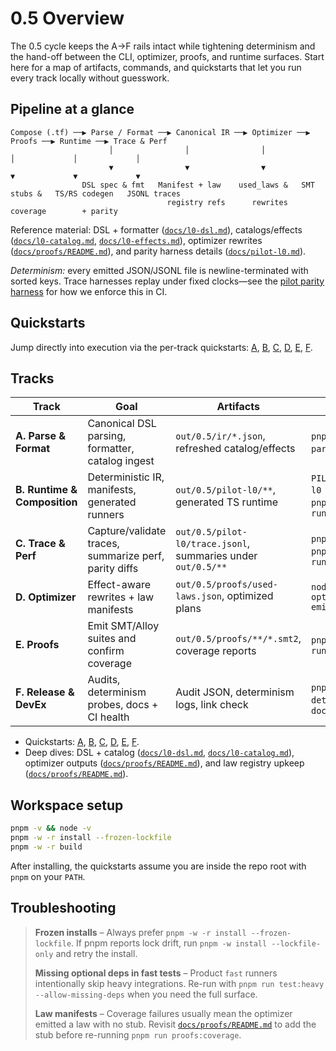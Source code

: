 # 0.5 Overview

The 0.5 cycle keeps the A→F rails intact while tightening determinism and the hand-off between the CLI, optimizer, proofs, and runtime surfaces. Start here for a map of artifacts, commands, and quickstarts that let you run every track locally without guesswork.

## Pipeline at a glance
```
Compose (.tf) ──▶ Parse / Format ──▶ Canonical IR ──▶ Optimizer ──▶ Proofs ──▶ Runtime ──▶ Trace & Perf
                      │                │                │             │             │             │
                      ▼                ▼                ▼             ▼             ▼             ▼
                DSL spec & fmt   Manifest + law    used_laws &   SMT stubs &   TS/RS codegen   JSONL traces
                                   registry refs      rewrites         coverage        + parity
```

Reference material: DSL + formatter ([`docs/l0-dsl.md`](../l0-dsl.md)), catalogs/effects ([`docs/l0-catalog.md`](../l0-catalog.md), [`docs/l0-effects.md`](../l0-effects.md)), optimizer rewrites ([`docs/proofs/README.md`](../proofs/README.md#manifest-validation-ci-gatemjs---check-used)), and parity harness details ([`docs/pilot-l0.md`](../pilot-l0.md)).

*Determinism:* every emitted JSON/JSONL file is newline-terminated with sorted keys. Trace harnesses replay under fixed clocks—see the [pilot parity harness](../pilot-l0.md#parity-harness) for how we enforce this in CI.

## Quickstarts

Jump directly into execution via the per-track quickstarts: [A](quickstarts/track-a-parse-format.md), [B](quickstarts/track-b-runtime.md), [C](quickstarts/track-c-trace-perf.md), [D](quickstarts/track-d-optimizer.md), [E](quickstarts/track-e-proofs.md), [F](quickstarts/track-f-release-devex.md).

## Tracks

| Track | Goal | Artifacts | Primary CLI |
| --- | --- | --- | --- |
| **A. Parse & Format** | Canonical DSL parsing, formatter, catalog ingest | `out/0.5/ir/*.json`, refreshed catalog/effects | `pnpm run a1`, `pnpm run tf -- parse`, `pnpm run tf -- fmt` |
| **B. Runtime & Composition** | Deterministic IR, manifests, generated runners | `out/0.5/pilot-l0/**`, generated TS runtime | `PILOT_OUT_DIR=out/0.5/pilot-l0 pnpm run pilot:build-run`, `pnpm run tf -- canon`, `pnpm run tf -- emit` |
| **C. Trace & Perf** | Capture/validate traces, summarize perf, parity diffs | `out/0.5/pilot-l0/trace.jsonl`, summaries under `out/0.5/**` | `pnpm run traces:validate`, `pnpm run traces:sample`, `pnpm run pilot:parity` |
| **D. Optimizer** | Effect-aware rewrites + law manifests | `out/0.5/proofs/used-laws.json`, optimized plans | `node packages/tf-opt/bin/opt.mjs --ir … --emit-used-laws …` |
| **E. Proofs** | Emit SMT/Alloy suites and confirm coverage | `out/0.5/proofs/**/*.smt2`, coverage reports | `pnpm run proofs:emit`, `pnpm run proofs:coverage` |
| **F. Release & DevEx** | Audits, determinism probes, docs + CI health | Audit JSON, determinism logs, link check | `pnpm run audit`, `pnpm run determinism`, `pnpm run docs:check` |

* Quickstarts: [A](quickstarts/track-a-parse-format.md), [B](quickstarts/track-b-runtime.md), [C](quickstarts/track-c-trace-perf.md), [D](quickstarts/track-d-optimizer.md), [E](quickstarts/track-e-proofs.md), [F](quickstarts/track-f-release-devex.md).
* Deep dives: DSL + catalog ([`docs/l0-dsl.md`](../l0-dsl.md), [`docs/l0-catalog.md`](../l0-catalog.md)), optimizer outputs ([`docs/proofs/README.md`](../proofs/README.md#manifest-validation-ci-gatemjs---check-used)), and law registry upkeep ([`docs/proofs/README.md`](../proofs/README.md#law-stubs-scriptsproofslaws)).

## Workspace setup

```bash
pnpm -v && node -v
pnpm -w -r install --frozen-lockfile
pnpm -w -r build
```

After installing, the quickstarts assume you are inside the repo root with `pnpm` on your `PATH`.

## Troubleshooting

> **Frozen installs** – Always prefer `pnpm -w -r install --frozen-lockfile`. If pnpm reports lock drift, run `pnpm -w install --lockfile-only` and retry the install.
>
> **Missing optional deps in fast tests** – Product `fast` runners intentionally skip heavy integrations. Re-run with `pnpm run test:heavy --allow-missing-deps` when you need the full surface.
>
> **Law manifests** – Coverage failures usually mean the optimizer emitted a law with no stub. Revisit [`docs/proofs/README.md`](../proofs/README.md#law-stubs-scriptsproofslaws) to add the stub before re-running `pnpm run proofs:coverage`.
